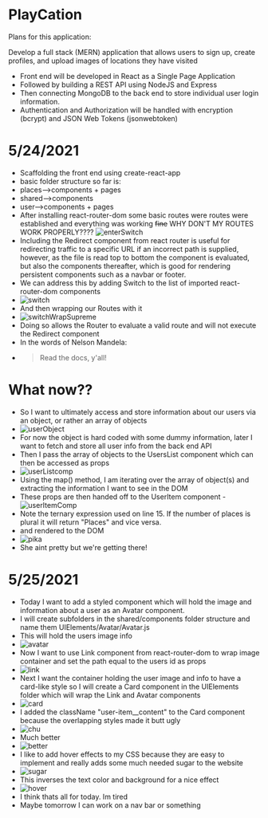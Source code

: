 # PlayCation

Plans for this application:

Develop a full stack (MERN) application that allows users to sign up, create profiles, and upload images of locations they have visited
- Front end will be developed in React as a Single Page Application
- Followed by building a REST API using NodeJS and Express
- Then connecting MongoDB to the back end to store individual user login information.
- Authentication and Authorization will be handled with encryption (bcrypt) and JSON Web Tokens (jsonwebtoken)

# 5/24/2021
- Scaffolding the front end using create-react-app 
- basic folder structure so far is: 
- places-->components + pages
- shared-->components
- user-->components + pages
- After installing react-router-dom some basic routes were routes were established and everything was working ~~fine~~ WHY DON'T MY ROUTES WORK PROPERLY????
![enterSwitch](https://user-images.githubusercontent.com/32680255/119415321-5e315980-bcbf-11eb-8da6-2c00f34bfa9b.png)
- Including the Redirect component from react router is useful for redirecting traffic to a specific URL if an incorrect path is supplied, however, as the file is read top to bottom the <NewPlace> component is evaluated, but also the components thereafter, which is good for rendering persistent components such as a navbar or footer.
- We can address this by adding Switch to the list of imported react-router-dom components
-  ![switch](https://user-images.githubusercontent.com/32680255/119416288-4a86f280-bcc1-11eb-85f4-575c2df53351.png)
- And then wrapping our Routes with it
- ![switchWrapSupreme](https://user-images.githubusercontent.com/32680255/119416393-802bdb80-bcc1-11eb-9dde-79fbeec0480e.png)
- Doing so allows the Router to evaluate a valid route and will not execute the Redirect component
-  In the words of Nelson Mandela:
-    > Read the docs, y'all!
# What now??
- So I want to ultimately access and store information about our users via an object, or rather an array of objects
- ![userObject](https://user-images.githubusercontent.com/32680255/119419545-807ba500-bcc8-11eb-9e76-5882d86fbcc2.png)
- For now the object is hard coded with some dummy information, later I want to fetch and store all user info from the back end API
- Then I pass the array of objects to the UsersList component which can then be accessed as props
- ![userListcomp](https://user-images.githubusercontent.com/32680255/119419889-2202f680-bcc9-11eb-87a4-1330e2313584.png)
- Using the map() method, I am iterating over the array of object(s) and extracting the information I want to see in the DOM
- These props are then handed off to the UserItem component
-![userItemComp](https://user-images.githubusercontent.com/32680255/119420274-1f54d100-bcca-11eb-9b1f-2c4cb971d61b.png)
- Note the ternary expression used on line 15. If the number of places is plural it will return "Places" and vice versa.
-  and rendered to the DOM
- ![pika](https://user-images.githubusercontent.com/32680255/119420438-82defe80-bcca-11eb-96fb-ac77335eec67.png)
- She aint pretty but we're getting there!
# 5/25/2021
- Today I want to add a styled component which will hold the image and information about a user as an Avatar component.
- I will create subfolders in the shared/components folder structure and name them UIElements/Avatar/Avatar.js
- This will hold the users image info
- ![avatar](https://user-images.githubusercontent.com/32680255/119582654-ef253500-bd92-11eb-9cfa-44470d0a46ce.png)
- Now I want to use Link component from react-router-dom to wrap image container and set the path equal to the users id as props
- ![link](https://user-images.githubusercontent.com/32680255/119582800-3e6b6580-bd93-11eb-87d1-5bc2a1d2eb3e.png)
- Next I want the container holding the user image and info to have a card-like style so I will create a Card component in the       UIElements folder which will
  wrap the Link and Avatar components
- ![card](https://user-images.githubusercontent.com/32680255/119582970-a0c46600-bd93-11eb-8c74-3092f5de2c9f.png)
- I added the className "user-item__content" to the Card component because the overlapping styles made it butt ugly
-  ![chu](https://user-images.githubusercontent.com/32680255/119583273-3b24a980-bd94-11eb-87a6-746526491736.png)
- Much better
- ![better](https://user-images.githubusercontent.com/32680255/119583366-71fabf80-bd94-11eb-80dd-36d8739ccf93.png)
- I like to add hover effects to my CSS because they are easy to implement and really adds some much needed sugar to the website
- ![sugar](https://user-images.githubusercontent.com/32680255/119583519-c69e3a80-bd94-11eb-862f-721e029a135b.png)
- This inverses the text color and background for a nice effect
- ![hover](https://user-images.githubusercontent.com/32680255/119584186-2517e880-bd96-11eb-808a-267faed1a76f.png)
- I think thats all for today. Im tired
- Maybe tomorrow I can work on a nav bar or something





